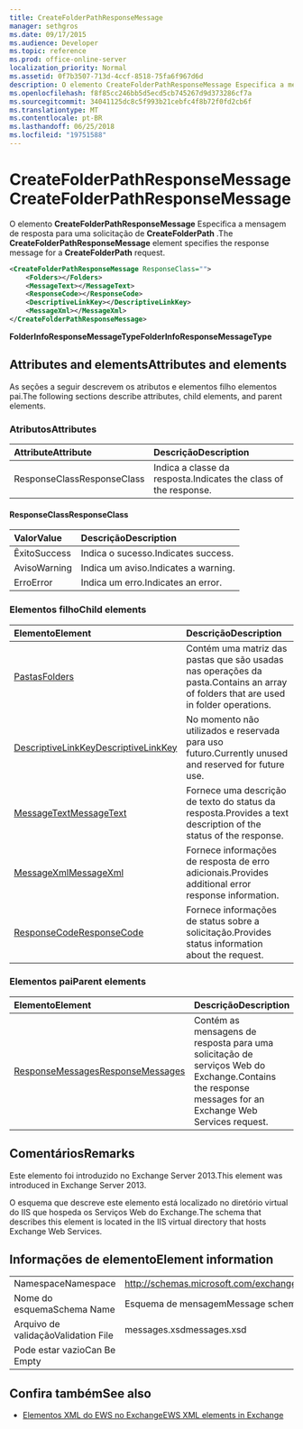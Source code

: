 ```yaml
---
title: CreateFolderPathResponseMessage
manager: sethgros
ms.date: 09/17/2015
ms.audience: Developer
ms.topic: reference
ms.prod: office-online-server
localization_priority: Normal
ms.assetid: 0f7b3507-713d-4ccf-8518-75fa6f967d6d
description: O elemento CreateFolderPathResponseMessage Especifica a mensagem de resposta para uma solicitação de CreateFolderPath.
ms.openlocfilehash: f8f85cc246bb5d5ecd5cb745267d9d373286cf7a
ms.sourcegitcommit: 34041125dc8c5f993b21cebfc4f8b72f0fd2cb6f
ms.translationtype: MT
ms.contentlocale: pt-BR
ms.lasthandoff: 06/25/2018
ms.locfileid: "19751588"
---
```

# <a name="createfolderpathresponsemessage"></a><span data-ttu-id="917af-103">CreateFolderPathResponseMessage</span><span class="sxs-lookup"><span data-stu-id="917af-103">CreateFolderPathResponseMessage</span></span>

<span data-ttu-id="917af-104">O elemento **CreateFolderPathResponseMessage** Especifica a mensagem de resposta para uma solicitação de **CreateFolderPath** .</span><span class="sxs-lookup"><span data-stu-id="917af-104">The **CreateFolderPathResponseMessage** element specifies the response message for a **CreateFolderPath** request.</span></span> 
  
```XML
<CreateFolderPathResponseMessage ResponseClass="">
    <Folders></Folders>
    <MessageText></MessageText>
    <ResponseCode></ResponseCode>
    <DescriptiveLinkKey></DescriptiveLinkKey>
    <MessageXml></MessageXml>
</CreateFolderPathResponseMessage>
```

 <span data-ttu-id="917af-105">**FolderInfoResponseMessageType**</span><span class="sxs-lookup"><span data-stu-id="917af-105">**FolderInfoResponseMessageType**</span></span>
## <a name="attributes-and-elements"></a><span data-ttu-id="917af-106">Attributes and elements</span><span class="sxs-lookup"><span data-stu-id="917af-106">Attributes and elements</span></span>

<span data-ttu-id="917af-107">As seções a seguir descrevem os atributos e elementos filho elementos pai.</span><span class="sxs-lookup"><span data-stu-id="917af-107">The following sections describe attributes, child elements, and parent elements.</span></span>
  
### <a name="attributes"></a><span data-ttu-id="917af-108">Atributos</span><span class="sxs-lookup"><span data-stu-id="917af-108">Attributes</span></span>

|<span data-ttu-id="917af-109">**Attribute**</span><span class="sxs-lookup"><span data-stu-id="917af-109">**Attribute**</span></span>|<span data-ttu-id="917af-110">**Descrição**</span><span class="sxs-lookup"><span data-stu-id="917af-110">**Description**</span></span>|
|:-----|:-----|
|<span data-ttu-id="917af-111">ResponseClass</span><span class="sxs-lookup"><span data-stu-id="917af-111">ResponseClass</span></span>  <br/> |<span data-ttu-id="917af-112">Indica a classe da resposta.</span><span class="sxs-lookup"><span data-stu-id="917af-112">Indicates the class of the response.</span></span>  <br/> |
   
#### <a name="responseclass"></a><span data-ttu-id="917af-113">ResponseClass</span><span class="sxs-lookup"><span data-stu-id="917af-113">ResponseClass</span></span>

|<span data-ttu-id="917af-114">**Valor**</span><span class="sxs-lookup"><span data-stu-id="917af-114">**Value**</span></span>|<span data-ttu-id="917af-115">**Descrição**</span><span class="sxs-lookup"><span data-stu-id="917af-115">**Description**</span></span>|
|:-----|:-----|
|<span data-ttu-id="917af-116">Êxito</span><span class="sxs-lookup"><span data-stu-id="917af-116">Success</span></span>  <br/> |<span data-ttu-id="917af-117">Indica o sucesso.</span><span class="sxs-lookup"><span data-stu-id="917af-117">Indicates success.</span></span>  <br/> |
|<span data-ttu-id="917af-118">Aviso</span><span class="sxs-lookup"><span data-stu-id="917af-118">Warning</span></span>  <br/> |<span data-ttu-id="917af-119">Indica um aviso.</span><span class="sxs-lookup"><span data-stu-id="917af-119">Indicates a warning.</span></span>  <br/> |
|<span data-ttu-id="917af-120">Erro</span><span class="sxs-lookup"><span data-stu-id="917af-120">Error</span></span>  <br/> |<span data-ttu-id="917af-121">Indica um erro.</span><span class="sxs-lookup"><span data-stu-id="917af-121">Indicates an error.</span></span>  <br/> |
   
### <a name="child-elements"></a><span data-ttu-id="917af-122">Elementos filho</span><span class="sxs-lookup"><span data-stu-id="917af-122">Child elements</span></span>

|<span data-ttu-id="917af-123">**Elemento**</span><span class="sxs-lookup"><span data-stu-id="917af-123">**Element**</span></span>|<span data-ttu-id="917af-124">**Descrição**</span><span class="sxs-lookup"><span data-stu-id="917af-124">**Description**</span></span>|
|:-----|:-----|
|[<span data-ttu-id="917af-125">Pastas</span><span class="sxs-lookup"><span data-stu-id="917af-125">Folders</span></span>](folders-ex15websvcsotherref.md) <br/> |<span data-ttu-id="917af-126">Contém uma matriz das pastas que são usadas nas operações da pasta.</span><span class="sxs-lookup"><span data-stu-id="917af-126">Contains an array of folders that are used in folder operations.</span></span>  <br/> |
|[<span data-ttu-id="917af-127">DescriptiveLinkKey</span><span class="sxs-lookup"><span data-stu-id="917af-127">DescriptiveLinkKey</span></span>](descriptivelinkkey.md) <br/> |<span data-ttu-id="917af-128">No momento não utilizados e reservada para uso futuro.</span><span class="sxs-lookup"><span data-stu-id="917af-128">Currently unused and reserved for future use.</span></span>  <br/> |
|[<span data-ttu-id="917af-129">MessageText</span><span class="sxs-lookup"><span data-stu-id="917af-129">MessageText</span></span>](messagetext.md) <br/> |<span data-ttu-id="917af-130">Fornece uma descrição de texto do status da resposta.</span><span class="sxs-lookup"><span data-stu-id="917af-130">Provides a text description of the status of the response.</span></span>  <br/> |
|[<span data-ttu-id="917af-131">MessageXml</span><span class="sxs-lookup"><span data-stu-id="917af-131">MessageXml</span></span>](messagexml.md) <br/> |<span data-ttu-id="917af-132">Fornece informações de resposta de erro adicionais.</span><span class="sxs-lookup"><span data-stu-id="917af-132">Provides additional error response information.</span></span>  <br/> |
|[<span data-ttu-id="917af-133">ResponseCode</span><span class="sxs-lookup"><span data-stu-id="917af-133">ResponseCode</span></span>](responsecode.md) <br/> |<span data-ttu-id="917af-134">Fornece informações de status sobre a solicitação.</span><span class="sxs-lookup"><span data-stu-id="917af-134">Provides status information about the request.</span></span>  <br/> |
   
### <a name="parent-elements"></a><span data-ttu-id="917af-135">Elementos pai</span><span class="sxs-lookup"><span data-stu-id="917af-135">Parent elements</span></span>

|<span data-ttu-id="917af-136">**Elemento**</span><span class="sxs-lookup"><span data-stu-id="917af-136">**Element**</span></span>|<span data-ttu-id="917af-137">**Descrição**</span><span class="sxs-lookup"><span data-stu-id="917af-137">**Description**</span></span>|
|:-----|:-----|
|[<span data-ttu-id="917af-138">ResponseMessages</span><span class="sxs-lookup"><span data-stu-id="917af-138">ResponseMessages</span></span>](responsemessages.md) <br/> |<span data-ttu-id="917af-139">Contém as mensagens de resposta para uma solicitação de serviços Web do Exchange.</span><span class="sxs-lookup"><span data-stu-id="917af-139">Contains the response messages for an Exchange Web Services request.</span></span>  <br/> |
   
## <a name="remarks"></a><span data-ttu-id="917af-140">Comentários</span><span class="sxs-lookup"><span data-stu-id="917af-140">Remarks</span></span>

<span data-ttu-id="917af-141">Este elemento foi introduzido no Exchange Server 2013.</span><span class="sxs-lookup"><span data-stu-id="917af-141">This element was introduced in Exchange Server 2013.</span></span>
  
<span data-ttu-id="917af-142">O esquema que descreve este elemento está localizado no diretório virtual do IIS que hospeda os Serviços Web do Exchange.</span><span class="sxs-lookup"><span data-stu-id="917af-142">The schema that describes this element is located in the IIS virtual directory that hosts Exchange Web Services.</span></span>
  
## <a name="element-information"></a><span data-ttu-id="917af-143">Informações de elemento</span><span class="sxs-lookup"><span data-stu-id="917af-143">Element information</span></span>

|||
|:-----|:-----|
|<span data-ttu-id="917af-144">Namespace</span><span class="sxs-lookup"><span data-stu-id="917af-144">Namespace</span></span>  <br/> |http://schemas.microsoft.com/exchange/services/2006/messages  <br/> |
|<span data-ttu-id="917af-145">Nome do esquema</span><span class="sxs-lookup"><span data-stu-id="917af-145">Schema Name</span></span>  <br/> |<span data-ttu-id="917af-146">Esquema de mensagem</span><span class="sxs-lookup"><span data-stu-id="917af-146">Message schema</span></span>  <br/> |
|<span data-ttu-id="917af-147">Arquivo de validação</span><span class="sxs-lookup"><span data-stu-id="917af-147">Validation File</span></span>  <br/> |<span data-ttu-id="917af-148">messages.xsd</span><span class="sxs-lookup"><span data-stu-id="917af-148">messages.xsd</span></span>  <br/> |
|<span data-ttu-id="917af-149">Pode estar vazio</span><span class="sxs-lookup"><span data-stu-id="917af-149">Can Be Empty</span></span>  <br/> ||
   
## <a name="see-also"></a><span data-ttu-id="917af-150">Confira também</span><span class="sxs-lookup"><span data-stu-id="917af-150">See also</span></span>

- [<span data-ttu-id="917af-151">Elementos XML do EWS no Exchange</span><span class="sxs-lookup"><span data-stu-id="917af-151">EWS XML elements in Exchange</span></span>](ews-xml-elements-in-exchange.md)

